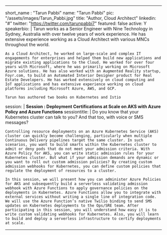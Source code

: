 ---

short_name : "Tarun Pabbi"
name: "Tarun Pabbi"
pic: "/assets/images/Tarun_Pabbi.jpg"
title: "Author, Cloud Architect"
linkedin: "#"
twitter: "https://twitter.com/tarunpabbi7"
featured: false
active: Y
speakerbio: |
    Tarun works as a Senior Engineer with Nine Technology in Sydney, Australia with over twelve years of work experience. He has extensive experience working as a Cloud Architect with various MNCs throughout the world.

    As a Cloud Architect, he worked on large-scale and complex IT engagements for enterprises and helped them build new applications and migrate existing applications to the Cloud. He worked for over four years with Microsoft, where he was primarily working on Microsoft Azure solutions. He has also worked with an Augmented Reality startup, Foyr.com, to build an Automated Interior Designer product for Real Estate Developers. He has worked extensively on cloud computing and IoT applications and has extensive experience working on cloud platforms including Microsoft Azure, AWS, and GCP.

    Tarun has authored two books on Kubernetes and Istio    
session: |
    **Session :  Deployment Certifications at Scale on AKS with Azure Policy and Azure Functions**
sessiontitle: |
    Do you know that your Kubernetes cluster can talk to you? And that too, with voice or SMS messages?

    Controlling resource deployments on an Azure Kubernetes Service (AKS) cluster can quickly become challenging, particularly when multiple Continuous Delivery pipelines target the same cluster. In such scenarios, you want to build smarts within the Kubernetes cluster to admit or deny pods that do not meet your admission criteria. With Azure Policy for AKS, you can write static admission rules for your Kubernetes cluster. But what if your admission demands are dynamic or you want to roll out custom admission policies? By creating custom admission webhooks for Kubernetes, you can define custom policies that regulate the deployment of resources to a cluster.

    In this session, we will present how you can administer Azure Policies for AKS and subsequently build a serverless validating admission webhook with Azure Functions to apply governance policies on the deployments in Kubernetes. Azure Functions allow you to integrate with external services without writing a single line of integration code. We will use the Azure Function’s native Twilio binding to send SMS updates on Kubernetes deployments to the Ops/SRE team. After participating in this session, you will understand how easy it is to write custom validating webhooks for Kubernetes. Also, you will learn to build and deploy a serverless infrastructure to certify deployments at scale.    

---